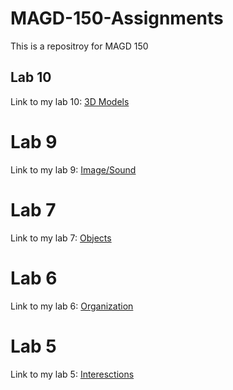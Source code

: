 # MAGD-150-Assignments

This is a repositroy for MAGD 150

## Lab 10
Link to my lab 10: 
[3D Models](https://github.com/Hglittle/MAGD-150-Assignments/tree/master/f19magd150lab10_Little/f19magd150lab10_Little)

# Lab 9
Link to my lab 9: 
[Image/Sound](https://github.com/Hglittle/MAGD-150-Assignments/tree/master/f19magd150lab9_Little/f19magd150lab9_Little)

# Lab 7
Link to my lab 7: 
[Objects](https://github.com/Hglittle/MAGD-150-Assignments/tree/master/f19magd150lab07_Little%20(1)/f19magd150lab07_Little)

# Lab 6
Link to my lab 6:
[Organization](https://github.com/Hglittle/MAGD-150-Assignments/tree/master/f19magd150lab06_Little/f19magd150lab06_Little)

# Lab 5
Link to my lab 5:
[Interesctions](https://github.com/Hglittle/MAGD-150-Assignments/tree/master/f19magd150lab05_Little/f19magd150lab05_Little)
